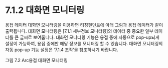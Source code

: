 ﻿# 7.1.2 대화면 모니터링

용접 데이터 대화면 모니터링을 이용하면 티칭펜던트에 아래 그림과 용접 데이터가 같이 출력됩니다. 대화면 모니터링은 [7.1.1 세부정보 모니터링]의 데이터 중 중요한 일부 데이터를 큰 글씨로 보여줍니다.  대화면 모니터링 기능은 용접 중에 자동으로 pop-up되게 설정이 가능하여, 용접 중에만 해당 정보를 모니터링 할 수 있습니다. 대화면 모니터링의 자동 pop-up 기능 설정은 ‘7.1.4 조작’을 참조하시기 바랍니다.

 

그림 7.2 Arc용접 대화면 모니터링
